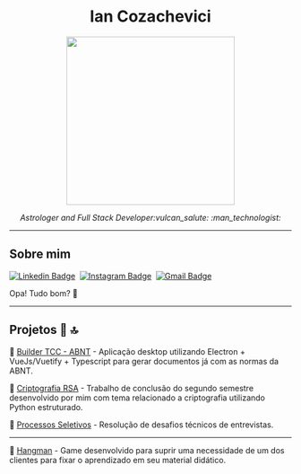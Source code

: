 <h1 align="center">Ian Cozachevici</h1>
<p align="center">
  <img src="./profile-web-rounded.png" width="300" />
</p>
<p align="center"><em>Astrologer and Full Stack Developer:vulcan_salute: :man_technologist:</em></p>

<hr />

## Sobre mim

[![Linkedin Badge](https://img.shields.io/badge/-Ian%20Cozachevici-blue?style=flat-square&logo=Linkedin&logoColor=white&link=https://www.linkedin.com/in/ian-cozachevici/)](https://www.linkedin.com/in/ian-cozachevici/)&nbsp;
[![Instagram Badge](https://img.shields.io/badge/-iam__ianc-tomato?style=flat-square&logo=Instagram&logoColor=white&link=https://www.instagram.com/iam_ianc/)](https://www.instagram.com/iancozachevici/)&nbsp;
[![Gmail Badge](https://img.shields.io/badge/-iansp0-c14438?style=flat-square&logo=Gmail&logoColor=white&link=mailto:iansp0@gmail.com)](mailto:iansp0@gmail.com)

Opa! Tudo bom? :vulcan_salute:

<hr />

## Projetos :rocket: :top:

:1st_place_medal: [Builder TCC - ABNT](https://github.com/iam-ianc/builder-tcc-demo) - Aplicação desktop utilizando Electron + VueJs/Vuetify + Typescript para gerar documentos já com as normas da ABNT.

:2nd_place_medal: [Criptografia RSA](https://github.com/iam-ianc/encript-rsa) - Trabalho de conclusão do segundo semestre desenvolvido por mim com tema relacionado a criptografia utilizando Python estruturado.

:3rd_place_medal: [Processos Seletivos](https://github.com/iam-ianc/interviews) - Resolução de desafios técnicos de entrevistas.

<hr />

:game_die: [Hangman](https://github.com/iam-ianc/hangman) - Game desenvolvido para suprir uma necessidade de um dos clientes para fixar o aprendizado em seu material didático.


<!--
**iam-ianc/iam-ianc** is a ✨ _special_ ✨ repository because its `README.md` (this file) appears on your GitHub profile.

Here are some ideas to get you started:

- 🔭 I’m currently working on ...
- 🌱 I’m currently learning ...
- 👯 I’m looking to collaborate on ...
- 🤔 I’m looking for help with ...
- 💬 Ask me about ...
- 📫 How to reach me: ...
- 😄 Pronouns: ...
- ⚡ Fun fact: ...
-->
